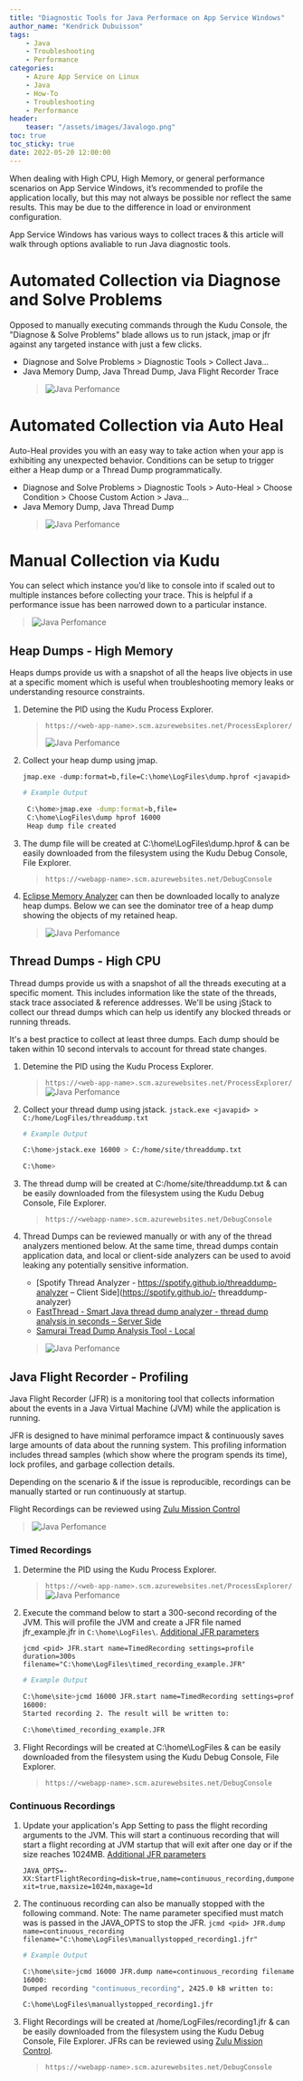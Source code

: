 ```yaml
---
title: "Diagnostic Tools for Java Performace on App Service Windows"
author_name: "Kendrick Dubuisson"
tags:
    - Java
    - Troubleshooting
    - Performance
categories:
    - Azure App Service on Linux    
    - Java
    - How-To
    - Troubleshooting
    - Performance
header:
    teaser: "/assets/images/Javalogo.png" 
toc: true
toc_sticky: true
date: 2022-05-20 12:00:00
---
```

When dealing with High CPU, High Memory, or general performance scenarios on App Service Windows, it’s recommended to profile the application locally, but this may not always be possible nor reflect the same results. This may be due to the difference in load or environment configuration.

App Service Windows has various ways to collect traces & this article will walk through options avaliable to run Java diagnostic tools.

# Automated Collection via Diagnose and Solve Problems
Opposed to manually executing commands through the Kudu Console, the "Diagnose & Solve Problems" blade allows us to run jstack, jmap or jfr against any targeted instance with just a few clicks.
- Diagnose and Solve Problems > Diagnostic Tools > Collect Java...
- Java Memory Dump, Java Thread Dump, Java Flight Recorder Trace
   > ![Java Perfomance](/media/2022/05/javaprof-5.gif)


# Automated Collection via Auto Heal
Auto-Heal provides you with an easy way to take action when your app is exhibiting any unexpected behavior. Conditions can be setup to trigger either a Heap dump or a Thread Dump programmatically.
- Diagnose and Solve Problems > Diagnostic Tools > Auto-Heal > Choose Condition > Choose Custom Action > Java...
- Java Memory Dump, Java Thread Dump   
    > ![Java Perfomance](/media/2022/05/javaprof-6.gif)

# Manual Collection via Kudu
You can select which instance you’d like to console into if scaled out to multiple instances before collecting your trace. This is helpful if a performance issue has been narrowed down to a particular instance.

> ![Java Perfomance](/media/2022/05/javaprof-8.png)


## Heap Dumps - High Memory
Heaps dumps provide us with a snapshot of all the heaps live objects in use at a specific moment which is useful when troubleshooting memory leaks or understanding resource constraints.


1. Detemine the PID using the Kudu Process Explorer.
    > `https://<web-app-name>.scm.azurewebsites.net/ProcessExplorer/`
     > 
     > ![Java Perfomance](/media/2022/05/javaprof-7.png)
2. Collect your heap dump using jmap.

    `jmap.exe -dump:format=b,file=C:\home\LogFiles\dump.hprof <javapid>`

    ```bash
    # Example Output

     C:\home>jmap.exe -dump:format=b,file=
     C:\home\LogFiles\dump hprof 16000
     Heap dump file created
    ``` 

3. The dump file will be created at C:\home\LogFiles\dump.hprof & can be easily downloaded from the filesystem using the Kudu Debug Console, File Explorer.

    > `https://<webapp-name>.scm.azurewebsites.net/DebugConsole`

4. [Eclipse Memory Analyzer](https://www.eclipse.org/mat/) can then be downloaded locally to analyze heap dumps. Below we can see the dominator tree of a heap dump showing the objects of my retained heap. 

    >![Java Perfomance](/media/2022/05/javaprof-2.png)
 
## Thread Dumps - High CPU
Thread dumps provide us with a snapshot of all the threads executing at a specific moment. This includes information like the state of the threads, stack trace associated & reference addresses. We'll be using jStack to collect our thread dumps which can help us identify any blocked threads or running threads. 

It's a best practice to collect at least three dumps. Each dump should be taken within 10 second intervals to account for thread state changes.

1. Detemine the PID using the Kudu Process Explorer.
    > `https://<web-app-name>.scm.azurewebsites.net/ProcessExplorer/`
     > ![Java Perfomance](/media/2022/05/javaprof-7.png)

2. Collect your thread dump using jstack. 
    `jstack.exe <javapid> > C:/home/LogFiles/threaddump.txt`

    ```bash
    # Example Output

    C:\home>jstack.exe 16000 > C:/home/site/threaddump.txt

    C:\home>
    ``` 

3. The thread dump will be created at C:/home/site/threaddump.txt & can be easily downloaded from the filesystem using the Kudu Debug Console, File Explorer.

    > `https://<webapp-name>.scm.azurewebsites.net/DebugConsole`

4. Thread Dumps can be reviewed manually or with any of the thread analyzers mentioned below. At the same time, thread dumps contain application data, and local or client-side analyzers can be used to avoid leaking any potentially sensitive information.

    - [Spotify Thread Analyzer - https://spotify.github.io/threaddump-analyzer  – Client Side](https://spotify.github.io/- threaddump-analyzer)
    - [FastThread - Smart Java thread dump analyzer - thread dump analysis in seconds – Server Side](fastthread.io)
    - [Samurai Tread Dump Analysis Tool - Local](https://github.com/yusuke/samurai)

    >![Java Perfomance](/media/2022/05/javaprof-3.png)

## Java Flight Recorder - Profiling
Java Flight Recorder (JFR) is a monitoring tool that collects information about the events in a Java Virtual Machine (JVM) while the application is running.

JFR is designed to have minimal perforamce impact & continuously saves large amounts of data about the running system. This profiling information includes thread samples (which show where the program spends its time), lock profiles, and garbage collection details.

Depending on the scenario & if the issue is reproducible, recordings can be manually started or run continuously at startup.

Flight Recordings can be reviewed using [Zulu Mission Control](https://www.azul.com/products/components/zulu-mission-control/)

>![Java Perfomance](/media/2022/05/javaprof-4.png)

### Timed Recordings

1. Determine the PID using the Kudu Process Explorer.
    > `https://<web-app-name>.scm.azurewebsites.net/ProcessExplorer/`
     > ![Java Perfomance](/media/2022/05/javaprof-7.png)

2. Execute the command below to start a 300-second recording of the JVM. This will profile the JVM and create a JFR file named jfr_example.jfr in  `C:\home\LogFiles\`. [Additional JFR parameters](https://access.redhat.com/documentation/en-us/openjdk/11/html/using_jdk_flight_recorder_with_openjdk/configure-jfr-options)

    `jcmd <pid> JFR.start name=TimedRecording settings=profile duration=300s filename="C:\home\LogFiles\timed_recording_example.JFR"`

    ```bash
    # Example Output

    C:\home\site>jcmd 16000 JFR.start name=TimedRecording settings=profile duration=30s filename="C:\home\LogFiles\timed_recording_example.JFR"
    16000:
    Started recording 2. The result will be written to:

    C:\home\timed_recording_example.JFR
    ```

3. Flight Recordings will be created at C:\home\LogFiles & can be easily downloaded from the filesystem using the Kudu Debug Console, File Explorer.

    > `https://<webapp-name>.scm.azurewebsites.net/DebugConsole`

### Continuous Recordings

1. Update your application's App Setting to pass the flight recording arguments to the JVM. This will start a continuous recording that will start a flight recording at JVM startup that will exit after one day or if the size reaches 1024MB. [Additional JFR parameters](https://access.redhat.com/documentation/en-us/openjdk/11/html/using_jdk_flight_recorder_with_openjdk/configure-jfr-options)

    `JAVA_OPTS=-XX:StartFlightRecording=disk=true,name=continuous_recording,dumponexit=true,maxsize=1024m,maxage=1d`

2. The continuous recording can also be manually stopped with the following command. Note: The name parameter specified must match was is passed in the JAVA_OPTS to stop the JFR.
    `jcmd <pid> JFR.dump name=continuous_recording filename="C:\home\LogFiles\manuallystopped_recording1.jfr"`

    ```bash
    # Example Output

    C:\home\site>jcmd 16000 JFR.dump name=continuous_recording filename="C:\home\LogFiles\manuallystopped_recording1.jfr"
    16000:
    Dumped recording "continuous_recording", 2425.0 kB written to:

    C:\home\LogFiles\manuallystopped_recording1.jfr
    ```

3. Flight Recordings will be created at /home/LogFiles/recording1.jfr & can be easily downloaded from the filesystem using the Kudu Debug Console, File Explorer.
 JFRs can be reviewed using [Zulu Mission Control](https://www.azul.com/products/components/zulu-mission-control/).
 
    > `https://<webapp-name>.scm.azurewebsites.net/DebugConsole`

